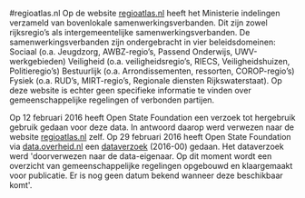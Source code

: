 #regioatlas.nl
Op de website <a href="http://www.regioatlas.nl/" target="_blank">regioatlas.nl</a> heeft het Ministerie indelingen verzameld van bovenlokale samenwerkingsverbanden. Dit zijn zowel rijksregio’s als intergemeentelijke
samenwerkingsverbanden. De samenwerkingsverbanden zijn ondergebracht in vier beleidsdomeinen: Sociaal (o.a. Jeugdzorg, AWBZ-regio’s, Passend Onderwijs,
UWV-werkgebieden) Veiligheid (o.a. veiligheidsregio’s, RIECS, Veiligheidshuizen, Politieregio’s) Bestuurlijk (o.a. Arrondissementen,
ressorten, COROP-regio’s) Fysiek (o.a. RUD’s, MIRT-regio’s, Regionale diensten Rijkswaterstaat). Op deze website is echter geen specifieke informatie te vinden over gemeenschappelijke regelingen of verbonden partijen.

Op 12 februari 2016 heeft Open State Foundation een verzoek tot hergebruik gebruik gedaan voor deze data. In antwoord daarop werd verwezen naar de website <a href="http://regioatlas.nl" target="_blank">regioatlas.nl</a> zelf. Op 29 februari 2016 heeft Open State Foundation via <a href="https://data.overheid.nl/dataverzoeken/bovenlokale-samenwerkingsverbanden" target="_blank">data.overheid.nl</a> een <a href="https://data.overheid.nl/dataverzoeken/bovenlokale-samenwerkingsverbanden" target="_blank">dataverzoek</a> (2016-00) gedaan. Het dataverzoek werd 'doorverwezen naar de data-eigenaar. Op dit moment wordt een overzicht van gemeenschappelijke regelingen opgebouwd en klaargemaakt voor publicatie. Er is nog geen datum bekend wanneer deze beschikbaar komt'.
